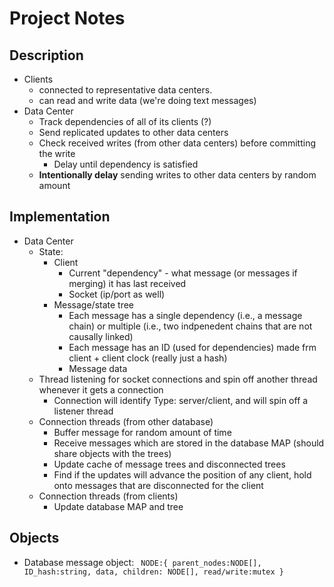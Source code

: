 # Project Notes

## Description
- Clients
    - connected to representative data centers.
    - can read and write data (we're doing text messages)
- Data Center
    - Track dependencies of all of its clients (?)
    - Send replicated updates to other data centers
    - Check received writes (from other data centers) before committing the write
        - Delay until dependency is satisfied
    - __Intentionally delay__ sending writes to other data centers by random amount

## Implementation
 - Data Center
    - State:
        - Client
            - Current "dependency" - what message (or messages if merging) it has last received
            - Socket (ip/port as well)
        - Message/state tree
            - Each message has a single dependency (i.e., a message chain) or multiple (i.e., two indpenedent chains that are not causally linked)
            - Each message has an ID (used for dependencies) made frm client + client clock (really just a hash)
            - Message data
    - Thread listening for socket connections and spin off another thread whenever it gets a connection
        - Connection will identify Type: server/client, and will spin off a listener thread        
    - Connection threads (from other database)
        - Buffer message for random amount of time
        - Receive messages which are stored in the database MAP (should share objects with the trees)
        - Update cache of message trees and disconnected trees
        - Find if the updates will advance the position of any client, hold onto messages that are disconnected for the client
    - Connection threads (from clients)
        - Update database MAP and tree

## Objects
- Database message object:
    <code> NODE:{
        parent_nodes:NODE[],
        ID_hash:string,
        data,
        children: NODE[],
        read/write:mutex
        }
    </code>
